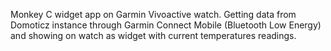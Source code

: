 Monkey C widget app on Garmin Vivoactive watch. 
Getting data from Domoticz instance through Garmin Connect Mobile (Bluetooth Low Energy) and showing on watch as widget with current temperatures readings.
